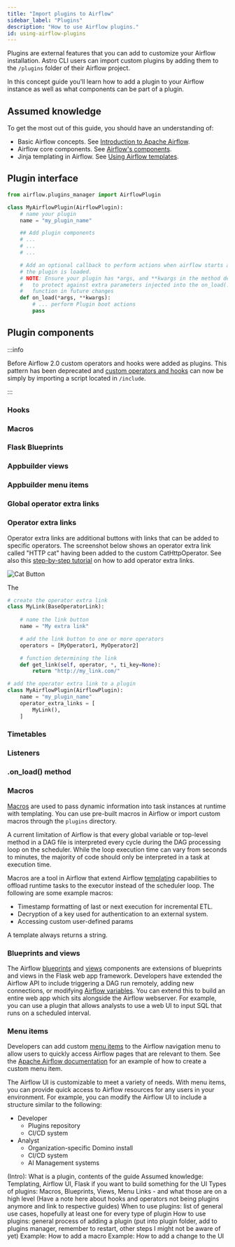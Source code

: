 ```yaml
---
title: "Import plugins to Airflow"
sidebar_label: "Plugins"
description: "How to use Airflow plugins."
id: using-airflow-plugins
---
```


Plugins are external features that you can add to customize your Airflow installation. Astro CLI users can import custom plugins by adding them to the `/plugins` folder of their Airflow project. 

In this concept guide you'll learn how to add a plugin to your Airflow instance as well as what components can be part of a plugin.

## Assumed knowledge

To get the most out of this guide, you should have an understanding of:

- Basic Airflow concepts. See [Introduction to Apache Airflow](intro-to-airflow.md).
- Airflow core components. See [Airflow's components](airflow-components.md).
- Jinja templating in Airflow. See [Using Airflow templates](templating.md).

## Plugin interface




```python
from airflow.plugins_manager import AirflowPlugin

class MyAirflowPlugin(AirflowPlugin):
    # name your plugin
    name = "my_plugin_name"

    ## Add plugin components
    # ...
    # ...
    # ...

    # Add an optional callback to perform actions when airflow starts and
    # the plugin is loaded.
    # NOTE: Ensure your plugin has *args, and **kwargs in the method definition
    #   to protect against extra parameters injected into the on_load(...)
    #   function in future changes
    def on_load(*args, **kwargs):
        # ... perform Plugin boot actions
        pass
```


## Plugin components



:::info

Before Airflow 2.0 custom operators and hooks were added as plugins. This pattern has been deprecated and [custom operators and hooks](https://docs.astronomer.io/learn/airflow-importing-custom-hooks-operators) can now be simply by importing a script located in `/include`.

:::

### Hooks

### Macros

### Flask Blueprints

### Appbuilder views

### Appbuilder menu items

### Global operator extra links

### Operator extra links

Operator extra links are additional buttons with links that can be added to specific operators. The screenshot below shows an operator extra link called "HTTP cat" having been added to the custom CatHttpOperator. See also this [step-by-step tutorial](operator-extra-link-tutorial.md) on how to add operator extra links.

![Cat Button](/img/guides/extra_links_tutorial_cat_button.png)

The 

```python
# create the operator extra link
class MyLink(BaseOperatorLink):
    
    # name the link button
    name = "My extra link"

    # add the link button to one or more operators
    operators = [MyOperator1, MyOperator2]

    # function determining the link
    def get_link(self, operator, *, ti_key=None):
        return "http://my_link.com/"

# add the operator extra link to a plugin
class MyAirflowPlugin(AirflowPlugin):
    name = "my_plugin_name"
    operator_extra_links = [
        MyLink(),
    ]

```

### Timetables

### Listeners

### .on_load() method



### Macros

[Macros](https://airflow.apache.org/docs/apache-airflow/stable/templates-ref.html#macros) are used to pass dynamic information into task instances at runtime with templating. You can use pre-built macros in Airflow or import custom macros through the `plugins` directory. 

A current limitation of Airflow is that every global variable or top-level method in a DAG file is interpreted every cycle during the DAG processing loop on the scheduler. While the loop execution time can vary from seconds to minutes, the majority of code should only be interpreted in a task at execution time.

Macros are a tool in Airflow that extend Airflow [templating](https://airflow.apache.org/tutorial.html#templating-with-jinja) capabilities to offload runtime tasks to the executor instead of the scheduler loop. The following are some example macros:

- Timestamp formatting of last or next execution for incremental ETL.
- Decryption of a key used for authentication to an external system.
- Accessing custom user-defined params

A template always returns a string.

### Blueprints and views

The Airflow [blueprints](http://flask.pocoo.org/docs/0.12/blueprints/) and [views](http://flask.pocoo.org/docs/0.12/views/) components are extensions of blueprints and views in the Flask web app framework. Developers have extended the Airflow API to include triggering a DAG run remotely, adding new connections, or modifying [Airflow variables](https://airflow.apache.org/docs/apache-airflow/stable/concepts.html). You can extend this to build an entire web app which sits alongside the Airflow webserver. For example, you can use a plugin that allows analysts to use a web UI to input SQL that runs on a scheduled interval.

### Menu items

Developers can add custom [menu items](https://github.com/mik-laj/airflow/blob/10e2a88bdc9668931cebe46deb178ab2315d6e52/airflow/plugins_manager.py#L136 ) to the Airflow navigation menu to allow users to quickly access Airflow pages that are relevant to them. See the [Apache Airflow documentation](https://airflow.apache.org/docs/apache-airflow/stable/plugins.html#example) for an example of how to create a custom menu item. 

The Airflow UI is customizable to meet a variety of needs. With menu items, you can provide quick access to Airflow resources for any users in your environment. For example, you can modify the Airflow UI to include a structure similar to the following:

- Developer
    - Plugins repository
    - CI/CD system
- Analyst
    - Organization-specific Domino install
    - CI/CD system
    - AI Management systems



(Intro): What is a plugin, contents of the guide
Assumed knowledge: Templating, Airflow UI, Flask if you want to build something for the UI
Types of plugins: Macros, Blueprints, Views, Menu Links - and what those are on a high level (Have a note here about hooks and operators not being plugins anymore and link to respective guides)
When to use plugins: list of general use cases, hopefully at least one for every type of plugin
How to use plugins: general process of adding a plugin (put into plugin folder, add to plugins manager, remember to restart, other steps I might not be aware of yet)
Example: How to add a macro
Example: How to add a change to the UI